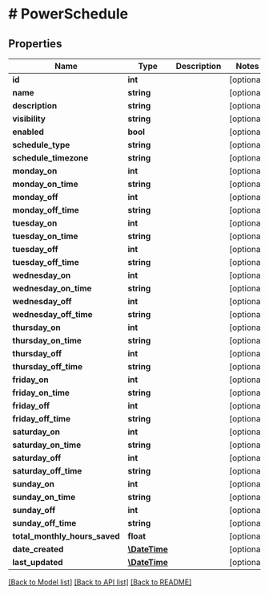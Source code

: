 # # PowerSchedule

## Properties

Name | Type | Description | Notes
------------ | ------------- | ------------- | -------------
**id** | **int** |  | [optional]
**name** | **string** |  | [optional]
**description** | **string** |  | [optional]
**visibility** | **string** |  | [optional]
**enabled** | **bool** |  | [optional]
**schedule_type** | **string** |  | [optional]
**schedule_timezone** | **string** |  | [optional]
**monday_on** | **int** |  | [optional]
**monday_on_time** | **string** |  | [optional]
**monday_off** | **int** |  | [optional]
**monday_off_time** | **string** |  | [optional]
**tuesday_on** | **int** |  | [optional]
**tuesday_on_time** | **string** |  | [optional]
**tuesday_off** | **int** |  | [optional]
**tuesday_off_time** | **string** |  | [optional]
**wednesday_on** | **int** |  | [optional]
**wednesday_on_time** | **string** |  | [optional]
**wednesday_off** | **int** |  | [optional]
**wednesday_off_time** | **string** |  | [optional]
**thursday_on** | **int** |  | [optional]
**thursday_on_time** | **string** |  | [optional]
**thursday_off** | **int** |  | [optional]
**thursday_off_time** | **string** |  | [optional]
**friday_on** | **int** |  | [optional]
**friday_on_time** | **string** |  | [optional]
**friday_off** | **int** |  | [optional]
**friday_off_time** | **string** |  | [optional]
**saturday_on** | **int** |  | [optional]
**saturday_on_time** | **string** |  | [optional]
**saturday_off** | **int** |  | [optional]
**saturday_off_time** | **string** |  | [optional]
**sunday_on** | **int** |  | [optional]
**sunday_on_time** | **string** |  | [optional]
**sunday_off** | **int** |  | [optional]
**sunday_off_time** | **string** |  | [optional]
**total_monthly_hours_saved** | **float** |  | [optional]
**date_created** | [**\DateTime**](\DateTime.md) |  | [optional]
**last_updated** | [**\DateTime**](\DateTime.md) |  | [optional]

[[Back to Model list]](../../README.md#models) [[Back to API list]](../../README.md#endpoints) [[Back to README]](../../README.md)
